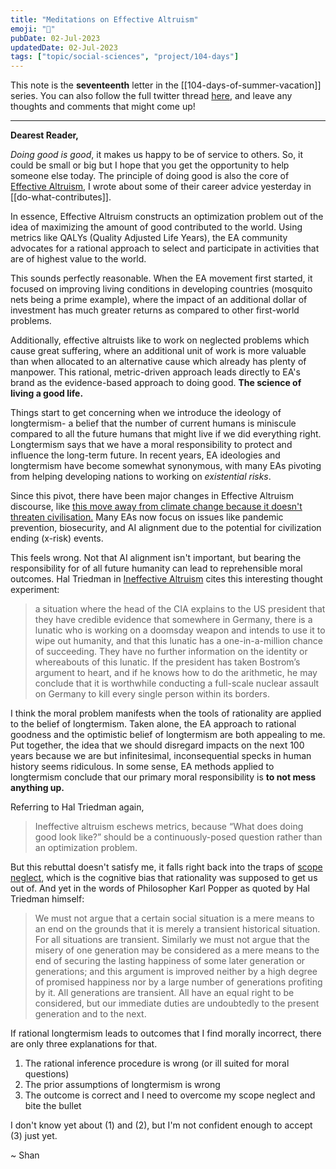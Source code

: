 ```yaml
---
title: "Meditations on Effective Altruism"
emoji: "🙏"
pubDate: 02-Jul-2023
updatedDate: 02-Jul-2023
tags: ["topic/social-sciences", "project/104-days"]
---
```


This note is the **seventeenth** letter in the [[104-days-of-summer-vacation]] series. You can also follow the full twitter thread [here](https://twitter.com/solderneer/status/1668911213810716672), and leave any thoughts and comments that might come up!

---

**Dearest Reader,**

_Doing good is good_, it makes us happy to be of service to others. So, it could be small or big but I hope that you get the opportunity to help someone else today. The principle of doing good is also the core of [Effective Altruism](https://www.effectivealtruism.com/), I wrote about some of their career advice yesterday in [[do-what-contributes]].

In essence, Effective Altruism constructs an optimization problem out of the idea of maximizing the amount of good contributed to the world. Using metrics like QALYs (Quality Adjusted Life Years), the EA community advocates for a rational approach to select and participate in activities that are of highest value to the world.

This sounds perfectly reasonable. When the EA movement first started, it focused on improving living conditions in developing countries (mosquito nets being a prime example), where the impact of an additional dollar of investment has much greater returns as compared to other first-world problems.

Additionally, effective altruists like to work on neglected problems which cause great suffering, where an additional unit of work is more valuable than when allocated to an alternative cause which already has plenty of manpower. This rational, metric-driven approach leads directly to EA's brand as the evidence-based approach to doing good. **The science of living a good life.**

Things start to get concerning when we introduce the ideology of longtermism- a belief that the number of current humans is miniscule compared to all the future humans that might live if we did everything right. Longtermism says that we have a moral responsibility to protect and influence the long-term future. In recent years, EA ideologies and longtermism have become somewhat synonymous, with many EAs pivoting from helping developing nations to working on _existential risks_.

Since this pivot, there have been major changes in Effective Altruism discourse, like [this move away from climate change because it doesn't threaten civilisation.](https://80000hours.org/problem-profiles/climate-change/) Many EAs now focus on issues like pandemic prevention, biosecurity, and AI alignment due to the potential for civilization ending (x-risk) events.

This feels wrong. Not that AI alignment isn't important, but bearing the responsibility for of all future humanity can lead to reprehensible moral outcomes. Hal Triedman in [Ineffective Altruism](https://joinreboot.org/p/ineffective-altruism) cites this interesting thought experiment:

>a situation where the head of the CIA explains to the US president that they have credible evidence that somewhere in Germany, there is a lunatic who is working on a doomsday weapon and intends to use it to wipe out humanity, and that this lunatic has a one-in-a-million chance of succeeding. They have no further information on the identity or whereabouts of this lunatic. If the president has taken Bostrom’s argument to heart, and if he knows how to do the arithmetic, he may conclude that it is worthwhile conducting a full-scale nuclear assault on Germany to kill every single person within its borders.

I think the moral problem manifests when the tools of rationality are applied to the belief of longtermism. Taken alone, the EA approach to rational goodness and the optimistic belief of longtermism are both appealing to me. Put together, the idea that we should disregard impacts on the next 100 years because we are but infinitesimal, inconsequential specks in human history seems ridiculous. In some sense, EA methods applied to longtermism conclude that our primary moral responsibility is **to not mess anything up.**

Referring to Hal Triedman again,

>Ineffective altruism eschews metrics, because “What does doing good look like?” should be a continuously-posed question rather than an optimization problem.

But this rebuttal doesn't satisfy me, it falls right back into the traps of [scope neglect](https://en.wikipedia.org/wiki/Scope_neglect), which is the cognitive bias that rationality was supposed to get us out of. And yet in the words of Philosopher Karl Popper as quoted by Hal Triedman himself:

>We must not argue that a certain social situation is a mere means to an end on the grounds that it is merely a transient historical situation. For all situations are transient. Similarly we must not argue that the misery of one generation may be considered as a mere means to the end of securing the lasting happiness of some later generation or generations; and this argument is improved neither by a high degree of promised happiness nor by a large number of generations profiting by it. All generations are transient. All have an equal right to be considered, but our immediate duties are undoubtedly to the present generation and to the next.

If rational longtermism leads to outcomes that I find morally incorrect, there are only three explanations for that.

1. The rational inference procedure is wrong (or ill suited for moral questions)
3. The prior assumptions of longtermism is wrong
4. The outcome is correct and I need to overcome my scope neglect and bite the bullet

I don't know yet about (1) and (2), but I'm not confident enough to accept (3) just yet.

~ Shan
